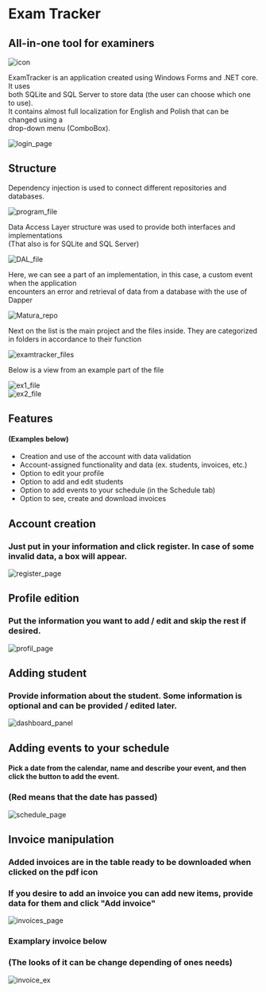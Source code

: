 # Exam Tracker
## All-in-one tool for examiners
![icon](https://github.com/user-attachments/assets/ef3b21f6-e2ab-4aeb-a0b5-64471ca849a8)

ExamTracker is an application created using Windows Forms and .NET core. It uses  
both SQLite and SQL Server to store data (the user can choose which one to use).  
It contains almost full localization for English and Polish that can be changed using a  
drop-down menu (ComboBox).

![login_page](https://github.com/user-attachments/assets/fd57e102-d023-446d-88b1-2f75f5ff3e29)

## Structure
Dependency injection is used to connect different repositories and databases.

![program_file](https://github.com/user-attachments/assets/f1bf800d-4a7d-4a47-a1c2-7e86373675a2)  

Data Access Layer structure was used to provide both interfaces and implementations  
(That also is for SQLite and SQL Server)  

![DAL_file](https://github.com/user-attachments/assets/baace92a-e069-4d79-8278-2072d6db9e0d)  

Here, we can see a part of an implementation, in this case, a custom event when the application  
encounters an error and retrieval of data from a database with the use of Dapper

![Matura_repo](https://github.com/user-attachments/assets/2d73639b-1bc0-4734-82b6-d76ea65f92ca)  

Next on the list is the main project and the files inside. They are categorized in folders in accordance to their function  

![examtracker_files](https://github.com/user-attachments/assets/e7148537-3e07-4f68-b3e1-9009735e95e0)

Below is a view from an example part of the file  

![ex1_file](https://github.com/user-attachments/assets/6980c925-986f-4af6-8706-492692b131a6)  
![ex2_file](https://github.com/user-attachments/assets/1dc7dacb-924e-4b95-8b35-4f8bfa59c8d2)

## Features
#### (Examples below)


- Creation and use of the account with data validation
- Account-assigned functionality and data (ex. students, invoices, etc.)
- Option to edit your profile
- Option to add and edit students
- Option to add events to your schedule (in the Schedule tab)
- Option to see, create and download invoices


## Account creation
### Just put in your information and click register. In case of some invalid data, a box will appear.
![register_page](https://github.com/user-attachments/assets/efe078da-dcbd-456f-a4ca-52c4637eaf7e)

## Profile edition
### Put the information you want to add / edit and skip the rest if desired.
![profil_page](https://github.com/user-attachments/assets/3b7d2b9c-0f84-4445-b7e3-2df66b6957b7)

## Adding student
### Provide information about the student. Some information is optional and can be provided / edited later.
![dashboard_panel](https://github.com/user-attachments/assets/7f4b82f5-ccc6-4ce4-81e2-6b23e97642b1)

## Adding events to your schedule  
#### Pick a date from the calendar, name and describe your event, and then click the button to add the event.  
### (Red means that the date has passed)  
![schedule_page](https://github.com/user-attachments/assets/93405b03-d4af-430d-bf66-8e694059090b)

## Invoice manipulation
### Added invoices are in the table ready to be downloaded when clicked on the pdf icon 
### If you desire to add an invoice you can add new items, provide data for them and click "Add invoice"
![invoices_page](https://github.com/user-attachments/assets/0e42337e-c48c-411b-929f-bd359b5ac832)

### Examplary invoice below
### (The looks of it can be change depending of ones needs)
![invoice_ex](https://github.com/user-attachments/assets/0e99a3c6-af57-4683-9993-3e01009de3c6)

